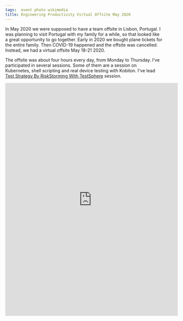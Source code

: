 ```yaml
---
tags:  event photo wikimedia
title: Engineering Productivity Virtual Offsite May 2020
---
```

In May 2020 we were supposed to have a team offsite in Lisbon, Portugal. I was planning to visit Portugal with my family for a while, so that looked like a great opportunity to go together. Early in 2020 we bought plane tickets for the entire family. Then COVID-19 happened and the offsite was cancelled. Instead, we had a virtual offsite May 18-21 2020.

The offsite was about four hours every day, from Monday to Thursday. I've participated in several sessions. Some of them are a session on Kubernetes, shell scripting and real device testing with Kobiton. I've lead [Test Strategy By RiskStorming With TestSphere](https://phabricator.wikimedia.org/T252704) session.

<iframe src="https://www.facebook.com/plugins/post.php?href=https%3A%2F%2Fwww.facebook.com%2Fzeljko.filipin%2Fposts%2F10158939477797290&show_text=true&width=552&height=743&appId" width="552" height="743" style="border:none;overflow:hidden" scrolling="no" frameborder="0" allowfullscreen="true" allow="autoplay; clipboard-write; encrypted-media; picture-in-picture; web-share"></iframe>
